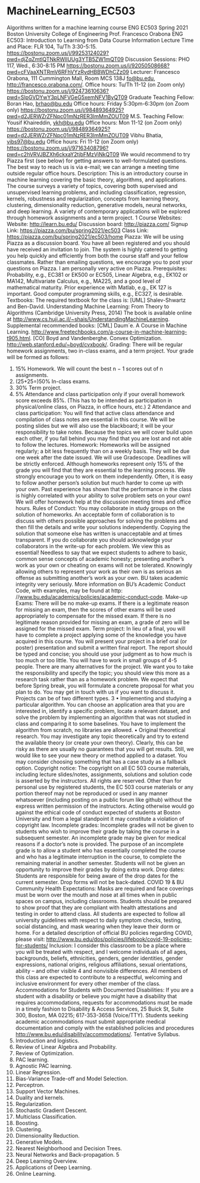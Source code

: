 # MachineLearning_EC503
Algorithms written for a machine learning course 
ENG EC503
Spring 2021
Boston University
College of Engineering Prof. Francesco Orabona
ENG EC503: Introduction to Learning from Data
Course Information
Lecture Time and Place: FLR 104, Tu/Th 3:30-5:15.
https://bostonu.zoom.us/j/99253124029?pwd=djZqZmtlQTNkRWllUUg3YTB5ZW1mQT09
Discussion Sessions: PHO 117, Wed., 6:30-8:15 PM
https://bostonu.zoom.us/j/92050508668?pwd=cFVaaXNTRmV6RFhVYzRydHBBWDhCZz09
Lecturer:
Francesco Orabona, 111 Cummington Mall, Room MCS 138J
fo@bu.edu, http://francesco.orabona.com/.
Office hours: Tu/Th 11-12 (on Zoom only)
https://bostonu.zoom.us/j/92473610636?pwd=SlpGVDYwY3pLNFVGeG5xemNFV1ByQT09
Graduate Teaching Fellow:
Boran Hao, brhao@bu.edu
Office hours: Friday 5:30pm-6:30pm (on Zoom only)
https://bostonu.zoom.us/j/98489364925?pwd=d2JERWZrZFNpc01mNzRER3lmMmZOUT09
M.S. Teaching Fellow:
Yousif Khaireddin, ykh@bu.edu
Office hours: Mon 11-12 (on Zoom only)
https://bostonu.zoom.us/j/98489364925?pwd=d2JERWZrZFNpc01mNzRER3lmMmZOUT09
Vibhu Bhatia, vibs97@bu.edu
Office hours: Fri 11-12 (on Zoom only)
https://bostonu.zoom.us/j/97163408796?pwd=c2hVRVJBZXh6ckxaY2tjbFMzVjNkQT09
We would recommend to try Piazza first (see below) for getting answers to well-formulated
questions. The best way to reach us is via e-mail; we can arrange a meeting time outside regular
office hours.
Description: This is an introductory course in machine learning covering the basic theory, algorithms, and applications. The course surveys a variety of topics, covering both supervised and
unsupervised learning problems, and including classification, regression, kernels, robustness and
regularization, concepts from learning theory, clustering, dimensionality reduction, generative models, neural networks, and deep learning. A variety of contemporary applications will be explored
through homework assignments and a term project.
1
Course Websites:
Website: http://learn.bu.edu/
Discussion board: http://piazza.com/
Signup Link: https://piazza.com/bu/spring2021/ec503
Class Link: https://piazza.com/bu/spring2021/ec503/home
Piazza: We will be using Piazza as a discussion board. You have all been registered and you should
have received an invitation to join. The system is highly catered to getting you help quickly and
efficiently from both the course staff and your fellow classmates. Rather than emailing questions,
we encourage you to post your questions on Piazza. I am personally very active on Piazza.
Prerequisites: Probability, e.g., EC381 or EK500 or EC505, Linear Algebra, e.g., EK102 or
MA142, Multivariate Calculus, e.g., MA225, and a good level of mathematical maturity. Prior
experience with Matlab, e.g., EK 127 is important. Good computer programming skills, e.g.,
EC327, is desirable.
Textbooks: The required textbook for the class is:
[UML] Shalev-Shwartz and Ben-David. Understanding Machine Learning: From Theory to Algorithms (Cambridge University Press, 2014) The book is available online at
http://www.cs.huji.ac.il/~shais/UnderstandingMachineLearning.
Supplemental recommended books:
[CML] Daum´e. A Course in Machine Learning.
http://www.freetechbooks.com/a-course-in-machine-learning-t905.html.
[CO] Boyd and Vandenberghe. Convex Optimization.
http://web.stanford.edu/~boyd/cvxbook/.
Grading: There will be regular homework assignments, two in-class exams, and a term project.
Your grade will be formed as follows:
1. 15% Homework. We will count the best n − 1 scores out of n assignments.
2. (25+25=)50% In-class exams.
3. 30% Term project.
4. 5% Attendance and class participation only if your overall homework score exceeds 85%.
(This has to be intended as participation in physical/online class, on Piazza, in office hours,
etc.)
2
Attendance and class participation: You will find that active class attendance and compilation
of class notes are essential in this course. We will be posting slides but we will also use the
blackboard; it will be your responsibility to take notes. Because the topics we will cover build upon
each other, if you fall behind you may find that you are lost and not able to follow the lectures.
Homework: Homeworks will be assigned regularly; a bit less frequently than on a weekly basis.
They will be due one week after the date issued. We will use Gradescope. Deadlines will be strictly
enforced. Although homeworks represent only 15% of the grade you will find that they are essential
to the learning process. We strongly encourage you to work on them independently. Often, it is easy
to follow another person’s solution but much harder to come up with your own. Past experience
has shown that the performance in the class is highly correlated with your ability to solve problem
sets on your own! We will offer homework help at the discussion meeting times and office hours.
Rules of Conduct: You may collaborate in study groups on the solution of homeworks. An acceptable form of collaboration is to discuss with others possible approaches for solving the problems
and then fill the details and write your solutions independently. Copying the solution that someone else has written is unacceptable and at times transparent. If you do collaborate you should
acknowledge your collaborators in the write-up for each problem. We view this as essential!
Needless to say that we expect students to adhere to basic, common sense concepts of academic honesty; presenting another’s work as your own or cheating on exams will not be tolerated. Knowingly allowing others to represent your work as their own is as serious an offense as submitting another’s work as your own. BU takes academic integrity very seriously.
More information on BU’s Academic Conduct Code, with examples, may be found at http:
//www.bu.edu/academics/policies/academic-conduct-code.
Make-up Exams: There will be no make-up exams. If there is a legitimate reason for missing
an exam, then the scores of other exams will be used appropriately to compensate for the missed
exam. If there is no legitimate reason provided for missing an exam, a grade of zero will be assigned
for the missed exam.
Term project: In lieu of a final, you will have to complete a project applying some of the knowledge
you have acquired in this course. You will present your project in a brief oral (or poster) presentation
and submit a written final report. The report should be typed and concise; you should use your
judgment as to how much is too much or too little.
You will have to work in small groups of 4-5 people.
There are many alternatives for the project. We want you to take the responsibility and specify
the topic; you should view this more as a research task rather than as a homework problem. We
expect that before Spring break, you will formulate a concrete proposal for what you plan to do.
You may get in touch with us if you want to discuss it.
Projects can be of two different types.
3
• Implementing and studying a particular algorithm. You can choose an application
area that you are interested in, identify a specific problem, locate a relevant dataset, and solve
the problem by implementing an algorithm that was not studied in class and comparing it to
some baselines. You have to implement the algorithm from scratch, no libraries are allowed.
• Original theoretical research. You may investigate any topic theoretically and try to
extend the available theory (or create your own theory). Clearly, this can be risky as there
are usually no guarantees that you will get results. Still, we would like to see your new theory
or method applied to a dataset. You may consider choosing something that has a case study
as a fallback option.
Copyright notice: The copyright on all EC 503 course materials, including lecture slides/notes,
assignments, solutions and solution code is asserted by the instructors. All rights are reserved.
Other than for personal use by registered students, the EC 503 course materials or any portion
thereof may not be reproduced or used in any manner whatsoever (including posting on a public
forum like github) without the express written permission of the instructors. Acting otherwise
would go against the ethical code of conduct expected of students at Boston University and from
a legal standpoint it may constitute a violation of copyright law.
Incomplete grades: Incomplete grades will not be given to students who wish to improve their
grade by taking the course in a subsequent semester. An incomplete grade may be given for medical
reasons if a doctor’s note is provided. The purpose of an incomplete grade is to allow a student
who has essentially completed the course and who has a legitimate interruption in the course, to
complete the remaining material in another semester. Students will not be given an opportunity
to improve their grades by doing extra work.
Drop dates: Students are responsible for being aware of the drop dates for the current semester.
Drop forms will not be back-dated.
COVID 19 & BU Community Health Expectations: Masks are required and face coverings
must be worn over the mouth and nose at all times when in public spaces on campus, including
classrooms. Students should be prepared to show proof that they are compliant with health attestations and testing in order to attend class. All students are expected to follow all university
guidelines with respect to daily symptom checks, testing, social distancing, and mask wearing when
they leave their dorm or home. For a detailed description of official BU policies regarding COVID,
please visit: http://www.bu.edu/dos/policies/lifebook/covid-19-policies-for-students/
Inclusion: I consider this classroom to be a place where you will be treated with respect, and I
welcome individuals of all ages, backgrounds, beliefs, ethnicities, genders, gender identities, gender
expressions, national origins, religious affiliations, sexual orientations, ability – and other visible
4
and nonvisible differences. All members of this class are expected to contribute to a respectful,
welcoming and inclusive environment for every other member of the class.
Accommodations for Students with Documented Disabilities: If you are a student with a
disability or believe you might have a disability that requires accommodations, requests for accommodations must be made in a timely fashion to Disability & Access Services, 25 Buick St, Suite
300, Boston, MA 02215; 617-353-3658 (Voice/TTY). Students seeking academic accommodations
must submit appropriate medical documentation and comply with the established policies and
procedures http://www.bu.edu/disability/accommodations/.
Tentative Syllabus.
1. Introduction and logistics.
2. Review of Linear Algebra and Probability.
3. Review of Optimization.
4. PAC learning.
5. Agnostic PAC learning.
6. Linear Regression.
7. Bias-Variance Trade-off and Model Selection.
8. Perceptron.
9. Support Vector Machines.
10. Duality and kernels.
11. Regularization.
12. Stochastic Gradient Descent.
13. Multiclass Classification.
14. Boosting.
15. Clustering.
16. Dimensionality Reduction.
17. Generative Models.
18. Nearest Neighborhood and Decision Trees.
19. Neural Networks and Back-propagation.
5
20. Deep Learning Overview.
21. Applications of Deep Learning.
22. Online Learning.
